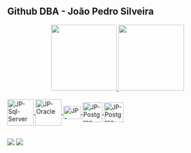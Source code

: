 ## Github DBA - João Pedro Silveira

<div align="center">
  <a href="https://github.com/joaopedrosilveira">
  <img height="150em" src="https://github-readme-stats.vercel.app/api?username=joaopedrosilveira&show_icons=false&theme=dark&include_all_commits=true&count_private=true"/>
  <img height="150em" src="https://github-readme-stats.vercel.app/api/top-langs/?username=joaopedrosilveira&layout=compact&langs_count=7&theme=dark"/>
</div>
  
  <div style="display: inline_block"><br>
  <img align="center" alt="JP-Sql-Server" height="60" width="60" src="https://www.svgrepo.com/show/303229/microsoft-sql-server-logo.svg">
  <img align="center" alt="JP-Oracle" height="60" width="60" src="https://www.svgrepo.com/show/303303/oracle-6-logo.svg">
  <img align="center" alt="JP-Python" height="30" width="40" src="https://www.svgrepo.com/show/448266/aws.svg">
  <img align="center" alt="JP-Postgres" height="45" width="45" src="https://www.svgrepo.com/show/372927/postgresql.svg">
  <img align="center" alt="JP-Postgres" height="45" width="45" src="https://www.svgrepo.com/show/354037/mariadb-icon.svg">

  
</div>
  
  ##
  <div> 
  <a href = "mailto:joaopedro.silveira@soulasalle.com.br"><img src="https://img.shields.io/badge/-Gmail-%23333?style=for-the-badge&logo=gmail&logoColor=white" target="_blank"></a>
  <a href="https://www.linkedin.com/in/joaopedrosilveira/" target="_blank"><img src="https://img.shields.io/badge/-LinkedIn-%230077B5?style=for-the-badge&logo=linkedin&logoColor=white" target="_blank"></a> 
</div>
